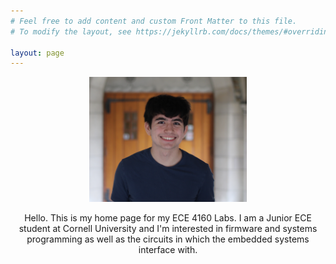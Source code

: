 ```yaml
---
# Feel free to add content and custom Front Matter to this file.
# To modify the layout, see https://jekyllrb.com/docs/themes/#overriding-theme-defaults

layout: page
---
```

<div style="text-align: center">
<p>
  <img src="./images/LiamKain.JPG" alt="Italian Trulli" width="50%">
</p>
Hello. This is my home page for my ECE 4160 Labs. I am a Junior ECE student at Cornell University and I'm interested in firmware and systems programming as well as the circuits in which the embedded systems interface with.
</div>